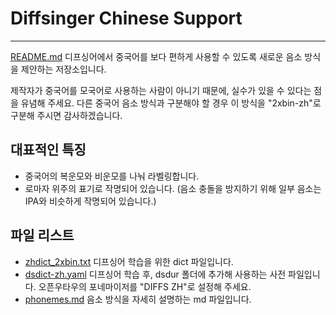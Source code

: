# Diffsinger Chinese Support
---
[README.md](/README.md)
디프싱어에서 중국어를 보다 편하게 사용할 수 있도록 새로운 음소 방식을 제안하는 저장소입니다.

제작자가 중국어를 모국어로 사용하는 사람이 아니기 때문에, 실수가 있을 수 있다는 점을 유념해 주세요.
다른 중국어 음소 방식과 구분해야 할 경우 이 방식을 "2xbin-zh"로 구분해 주시면 감사하겠습니다.

## 대표적인 특징
* 중국어의 복운모와 비운모를 나눠 라벨링합니다.
* 로마자 위주의 표기로 작명되어 있습니다.
  (음소 충돌을 방지하기 위해 일부 음소는 IPA와 비슷하게 작명되어 있습니다.)

## 파일 리스트
* [zhdict_2xbin.txt](/zhdict_2xbin.txt)
  디프싱어 학습을 위한 dict 파일입니다.
* [dsdict-zh.yaml](/dsdict-zh.yaml)
  디프싱어 학습 후, dsdur 폴더에 추가해 사용하는 사전 파일입니다.
  오픈우타우의 포네마이저를 "DIFFS ZH"로 설정해 주세요.
* [phonemes.md](/phonemes.md)
  음소 방식을 자세히 설명하는 md 파일입니다.
